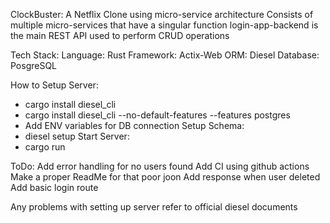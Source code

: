 ClockBuster:
A Netflix Clone using micro-service architecture
Consists of multiple micro-services that have a singular function
login-app-backend is the main REST API used to perform CRUD operations 

Tech Stack:
Language: Rust
Framework: Actix-Web
ORM: Diesel
Database: PosgreSQL

How to Setup Server:
- cargo install diesel_cli
- cargo install diesel_cli --no-default-features --features postgres
- Add ENV variables for DB connection
Setup Schema:
- diesel setup
Start Server:
- cargo run


ToDo:
Add error handling for no users found
Add CI using github actions
Make a proper ReadMe for that poor joon
Add response when user deleted
Add basic login route

Any problems with setting up server refer to official diesel documents